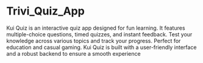 # Trivi_Quiz_App
Kui Quiz is an interactive quiz app designed for fun learning. It features multiple-choice questions, timed quizzes, and instant feedback. Test your knowledge across various topics and track your progress. Perfect for education and casual gaming. Kui Quiz is built with a user-friendly interface and a robust backend to ensure a smooth experience
